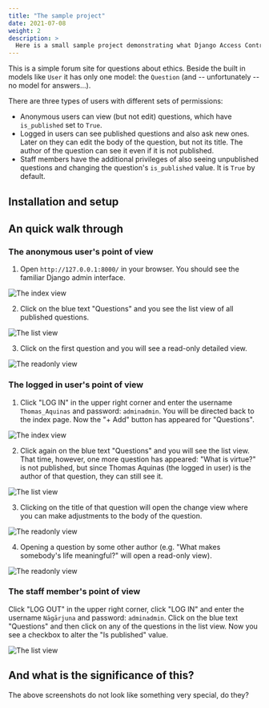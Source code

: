 ```yaml
---
title: "The sample project"
date: 2021-07-08
weight: 2
description: >
  Here is a small sample project demonstrating what Django Access Control is capable of.
---
```


This is a simple forum site for questions about ethics. Beside the built in models like `User` it has only one model: the `Question` (and -- unfortunately -- no model for answers...).

There are three types of users with different sets of permissions:

* Anonymous users can view (but not edit) questions, which have `is_published` set to `True`.
* Logged in users can see published questions and also ask new ones. Later on they can edit the body of the question, but not its title. The author of the question can see it even if it is not published.
* Staff members have the additional privileges of also seeing unpublished questions and changing the question's `is_published` value. It is `True` by default.

## Installation and setup

## An quick walk through

### The anonymous user's point of view

1. Open `http://127.0.0.1:8000/` in your browser. You should see the familiar Django admin interface.

![The index view](/img/anonymous-user-index-view.png)

2. Click on the blue text "Questions" and you see the list view of all published questions.

![The list view](/img/anonymous-user-list-view.png)

3. Click on the first question and you will see a read-only detailed view.

![The readonly view](/img/anonymous-user-question-view.png)

### The logged in user's point of view

1. Click "LOG IN" in the upper right corner and enter the username `Thomas_Aquinas` and password: `adminadmin`. You will be directed back to the index page. Now the "+ Add" button has appeared for "Questions".

![The index view](/img/aquinas-index-view.png)


2. Click again on the blue text "Questions" and you will see the list view. That time, however, one more question has appeared: "What is virtue?" is not published, but since Thomas Aquinas (the logged in user) is the author of that question, they can still see it.

![The list view](/img/aquinas-list-view.png)

3. Clicking on the title of that question will open the change view where you can make adjustments to the body of the question.

![The readonly view](/img/my-question-edit-view.png)

4. Opening a question by some other author (e.g. "What makes somebody's life meaningful?" will open a read-only view).

![The readonly view](/img/other-author-question-view.png)

### The staff member's point of view

Click "LOG OUT" in the upper right corner, click "LOG IN" and enter the username `Nāgārjuna` and password: `adminadmin`. Click on the blue text "Questions" and then click on any of the questions in the list view. Now you see a checkbox to alter the "Is published" value. 

![The list view](/img/change-is-published.png)

## And what is the significance of this?

The above screenshots do not look like something very special, do they?
